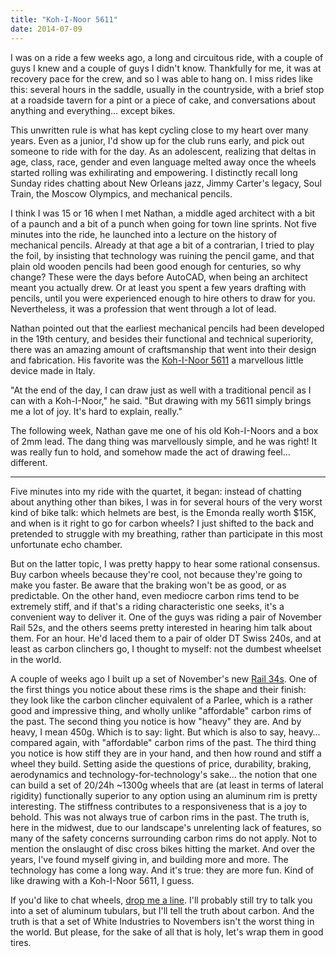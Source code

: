 ```yaml
---
title: "Koh-I-Noor 5611"
date: 2014-07-09
---
```


I was on a ride a few weeks ago, a long and circuitous ride, with a couple of guys I knew and a couple of guys I didn't know. Thankfully for me, it was at recovery pace for the crew, and so I was able to hang on. I miss rides like this: several hours in the saddle, usually in the countryside, with a brief stop at a roadside tavern for a pint or a piece of cake, and conversations about anything and everything… except bikes.

This unwritten rule is what has kept cycling close to my heart over many years. Even as a junior, I'd show up for the club runs early, and pick out someone to ride with for the day. As an adolescent, realizing that deltas in age, class, race, gender and even language melted away once the wheels started rolling was exhilirating and empowering. I distinctly recall long Sunday rides chatting about New Orleans jazz, Jimmy Carter's legacy, Soul Train, the Moscow Olympics, and mechanical pencils.

I think I was 15 or 16 when I met Nathan, a middle aged architect with a bit of a paunch and a bit of a punch when going for town line sprints. Not five minutes into the ride, he launched into a lecture on the history of mechanical pencils. Already at that age a bit of a contrarian, I tried to play the foil, by insisting that technology was ruining the pencil game, and that plain old wooden pencils had been good enough for centuries, so why change? These were the days before AutoCAD, when being an architect meant you actually drew. Or at least you spent a few years drafting with pencils, until you were experienced enough to hire others to draw for you. Nevertheless, it was a profession that went through a lot of lead.

Nathan pointed out that the earliest mechanical pencils had been developed in the 19th century, and besides their functional and technical superiority, there was an amazing amount of craftsmanship that went into their design and fabrication. His favorite was the [Koh-I-Noor 5611](http://leadholder.com/lh-draft-kohinoor_us-5611.html) a marvellous little device made in Italy.

"At the end of the day, I can draw just as well with a traditional pencil as I can with a Koh-I-Noor," he said. "But drawing with my 5611 simply brings me a lot of joy. It's hard to explain, really."

The following week, Nathan gave me one of his old Koh-I-Noors and a box of 2mm lead. The dang thing was marvellously simple, and he was right! It was really fun to hold, and somehow made the act of drawing feel… different.

* * *

Five minutes into my ride with the quartet, it began: instead of chatting about anything other than bikes, I was in for several hours of the very worst kind of bike talk: which helmets are best, is the Emonda really worth \$15K, and when is it right to go for carbon wheels? I just shifted to the back and pretended to struggle with my breathing, rather than participate in this most unfortunate echo chamber.

But on the latter topic, I was pretty happy to hear some rational consensus. Buy carbon wheels because they're cool, not because they're going to make you faster. Be aware that the braking won't be as good, or as predictable. On the other hand, even mediocre carbon rims tend to be extremely stiff, and if that's a riding characteristic one seeks, it's a convenient way to deliver it. One of the guys was riding a pair of November Rail 52s, and the others seems pretty interested in hearing him talk about them. For an hour. He'd laced them to a pair of older DT Swiss 240s, and at least as carbon clinchers go, I thought to myself: not the dumbest wheelset in the world.

A couple of weeks ago I built up a set of November's new [Rail 34s](http://cyclingtips.com.au/2014/06/november-bicycles-rail-34-rim-review/). One of the first things you notice about these rims is the shape and their finish: they look like the carbon clincher equivalent of a Parlee, which is a rather good and impressive thing, and wholly unlike "affordable" carbon rims of the past. The second thing you notice is how "heavy" they are. And by heavy, I mean 450g. Which is to say: light. But which is also to say, heavy… compared again, with "affordable" carbon rims of the past. The third thing you notice is how stiff they are in your hand, and then how round and stiff a wheel they build. Setting aside the questions of price, durability, braking, aerodynamics and technology-for-technology's sake… the notion that one can build a set of 20/24h \~1300g wheels that are (at least in terms of lateral rigidity) functionally superior to any option using an aluminum rim is pretty interesting. The stiffness contributes to a responsiveness that is a joy to behold. This was not always true of carbon rims in the past. The truth is, here in the midwest, due to our landscape's unrelenting lack of features, so many of the safety concerns surrounding carbon rims do not apply. Not to mention the onslaught of disc cross bikes hitting the market. And over the years, I've found myself giving in, and building more and more. The technology has come a long way. And it's true: they are more fun. Kind of like drawing with a Koh-I-Noor 5611, I guess.

If you'd like to chat wheels, [drop me a line](mailto:wheels@taticycles.com). I'll probably still try to talk you into a set of aluminum tubulars, but I'll tell the truth about carbon. And the truth is that a set of White Industries to Novembers isn't the worst thing in the world. But please, for the sake of all that is holy, let's wrap them in good tires.
